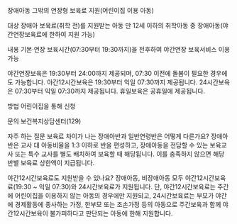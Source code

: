 장애아동 그밖의 연장형 보육료 지원(어린이집 이용 아동)

대상
장애아 보육료(취학 전)를 지원받는 아동
만 12세 이하의 취학아동 중 장애아동(야간연장보육료에 한하여 지원 가능)

내용
기본·연장 보육시간(07:30부터 19:30까지)을 전후하여 야간연장 보육서비스 이용 가능

야간연장보육은 19:30부터 24:00까지 제공되며, 07:30 이전에 돌봄이 필요한 경우에도 가능합니다.
야간12시간보육은 19:30부터 익일 07:30까지 제공됩니다.
24시간보육은 07:30부터 익일 07:30까지 제공됩니다.
휴일보육은 공휴일에 제공됩니다.

방법
어린이집을 통해 신청

문의
보건복지상담센터(129)

자주 하는 질문
보육료 차이가 나는 장애아반과 일반연령반은 어떻게 다른가요? 장애아반은 교사 대 아동비율을 1:3 이하로 반을 편성하고, 장애아동을 전담할 수 있는 보육교사 또는 특수 교사를 별도 배치하여 보육할 때 해당됩니다. 이를 충족하지 않으면 해당 반별 보육료 상한액이 지급됩니다.
  
야간12시간보육료도 지원받을 수 있나요? 장애아동, 비장애아동 모두 야간12시간보육료(19:30 ~ 익일 07:30)와 24시간보육료가 지원됩니다. 단, 야간12시간보육료는 주간에 어린이집을 이용하지 않는 아동의 경우에만 지원되고, 24시간보육료는 부모가 야간에 경제활동에 종사하는 가정, 한부모 또는 조손가정 등의 아동으로 주간보육과 함께 야간12시간보육이 불가피하다고 판단되는 아동에 한해 지원합니다.
